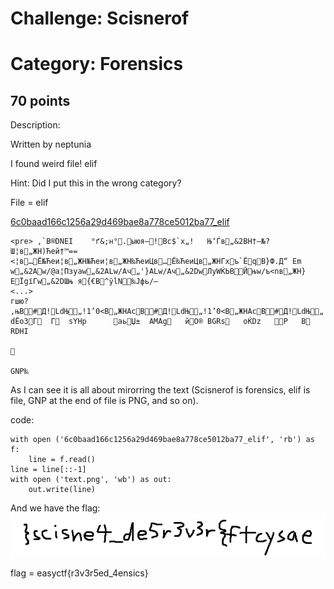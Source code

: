 <h1>Challenge: Scisnerof</h1>
<h1>Category: Forensics</h1>
<h2>70 points</h2>

Description:

Written by neptunia

I found weird file! elif

Hint:  Did I put this in the wrong category? 

File = elif

<a href="./../files/6c0baad166c1256a29d469bae8a778ce5012ba77_elif">6c0baad166c1256a29d469bae8a778ce5012ba77_elif</a>

```
<pre> ‚`B®DNEI    °ґ&;н°.ыюя–!Bc$`x„!	Њ‘Ѓв„&2BН†–№?Ш¦в„ЖH)Ћей†™==<¦в…Ё№Ћеи¦в„ЖH№Ћеи¦в„ЖH‰ЋеиЦв…Ё‰ЋеиЦв„ЖHГхъ`ЁqB}Ф.Д“ Еm w„&2Aw/@a¦Пзуаw„&2ALw/Aч„'}ALw/Aч„&2DwЛуWЌЬBЙњw/ъ<nв„ЖH}ЕЇgїГw„&2DШњ я{€B^ўlN‰Jфь/—
<...>
гшю?‚њB#Д!LdЊ„!1’0<B„ЖHАсB#Д!LdЊ„!1’0<B„ЖHАсB#Д!LdЊ„!1’0<B„ЖH°сBџчyй®’OsrT’·%uOОg«єJ©+sщ;ѕtчЧО>Ж<ђч"D‰$JЬHђа‘+•ИА<+‘"DЋWЕ5$љЇќн^xTADI&  dЁoЗГ  Г  sYHp	   aьЏ±  AMAg   йО® BGRs   оЌDz   P   B  RDHI
   


GNP‰ 
```

As I can see it is all about mirorring the text (Scisnerof is forensics, elif is file, GNP at the end of file is PNG, and so on).

code:
```
with open ('6c0baad166c1256a29d469bae8a778ce5012ba77_elif', 'rb') as f:
    line = f.read()
line = line[::-1]
with open ('text.png', 'wb') as out:
    out.write(line)
```

And we have the flag:
<img src="./../files/text.png">

flag = easyctf{r3v3r5ed_4ensics}
